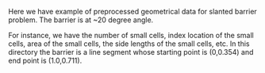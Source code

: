 Here we have example of preprocessed geometrical data for slanted barrier problem. The barrier is at ~20 degree angle.

For instance, we have the number of small cells, index location of the small cells, area of the small cells, the side lengths of the small cells, etc.
In this directory the barrier is a line segment whose starting point is (0,0.354) and end point is (1.0,0.711).

